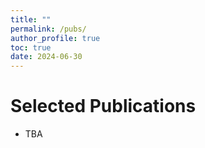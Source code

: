 ```yaml
---
title: ""
permalink: /pubs/
author_profile: true
toc: true
date: 2024-06-30
---
```


# Selected Publications
- TBA
